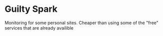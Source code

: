 # Guilty Spark

Monitoring for some personal sites. Cheaper than using some of the "free" services that are already availible
